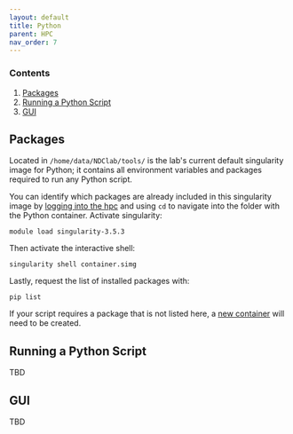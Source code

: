 ```yaml
---
layout: default
title: Python
parent: HPC
nav_order: 7
---
```


### Contents
1. [Packages](#packages)
2. [Running a Python Script](#running-a-python-script)
3. [GUI](#gui)


## Packages
Located in `/home/data/NDClab/tools/` is the lab's current default singularity image for Python; it contains all environment variables and packages required to run any Python script.

You can identify which packages are already included in this singularity image by [logging into the hpc](https://ndclab.github.io/wiki/docs/hpc/accessing.html#login-node) and using `cd` to navigate into the folder with the Python container. Activate singularity:

```
module load singularity-3.5.3
```

Then activate the interactive shell:

```
singularity shell container.simg
```

Lastly, request the list of installed packages with:

```
pip list
```

If your script requires a package that is not listed here, a [new container](https://ndclab.github.io/wiki/docs/hpc/containers.html) will need to be created.


## Running a Python Script
TBD


## GUI
TBD